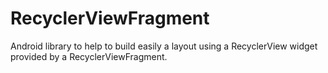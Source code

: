 # RecyclerViewFragment
Android library to help to build easily a layout using a RecyclerView widget provided by a RecyclerViewFragment.
